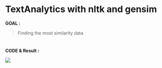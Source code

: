 # TextAnalytics with nltk and gensim
**GOAL :** <br>
> Finding the most similarity data

#

**CODE & Result :** <br>

[![](https://colab.research.google.com/assets/colab-badge.svg)](https://colab.research.google.com/github/HikariJadeEmpire/NLP_TextAnalytics/blob/main/FindingSimilarity/finding_similarity.ipynb)
